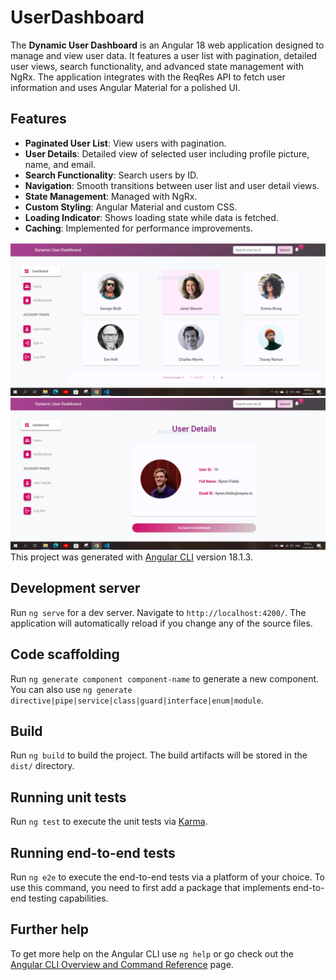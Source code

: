 # UserDashboard
The **Dynamic User Dashboard** is an Angular 18 web application designed to manage and view user data. It features a user list with pagination, detailed user views, search functionality, and advanced state management with NgRx. The application integrates with the ReqRes API to fetch user information and uses Angular Material for a polished UI.

## Features

- **Paginated User List**: View users with pagination.
- **User Details**: Detailed view of selected user including profile picture, name, and email.
- **Search Functionality**: Search users by ID.
- **Navigation**: Smooth transitions between user list and user detail views.
- **State Management**: Managed with NgRx.
- **Custom Styling**: Angular Material and custom CSS.
- **Loading Indicator**: Shows loading state while data is fetched.
- **Caching**: Implemented for performance improvements.

![preview img](./public/users.PNG)
![preview img](./public/user-detail.PNG)
This project was generated with [Angular CLI](https://github.com/angular/angular-cli) version 18.1.3.

## Development server

Run `ng serve` for a dev server. Navigate to `http://localhost:4200/`. The application will automatically reload if you change any of the source files.

## Code scaffolding

Run `ng generate component component-name` to generate a new component. You can also use `ng generate directive|pipe|service|class|guard|interface|enum|module`.

## Build

Run `ng build` to build the project. The build artifacts will be stored in the `dist/` directory.

## Running unit tests

Run `ng test` to execute the unit tests via [Karma](https://karma-runner.github.io).

## Running end-to-end tests

Run `ng e2e` to execute the end-to-end tests via a platform of your choice. To use this command, you need to first add a package that implements end-to-end testing capabilities.

## Further help

To get more help on the Angular CLI use `ng help` or go check out the [Angular CLI Overview and Command Reference](https://angular.dev/tools/cli) page.
